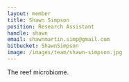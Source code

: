 ```yaml
---
layout: member
title: Shawn Simpson
position: Research Assistant
handle: shawn
email: shawnmartin.simp@gmail.com
bitbucket: ShawnSimpson
image: /images/team/shawn-simpson.jpg
---
```


The reef microbiome.

